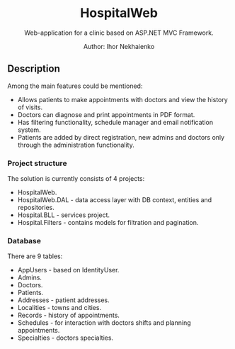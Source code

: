 <div align="center">  

# HospitalWeb

Web-application for a clinic based on ASP.NET MVC Framework.

Author: Ihor Nekhaienko

</div>  

## Description
Among the main features could be mentioned:
- Allows patients to make appointments with doctors and view the history of visits.
- Doctors can diagnose and print appointments in PDF format.
- Has filtering functionality, schedule manager and email notification system.
- Patients are added by direct registration, new admins and doctors only through the administration functionality.

### Project structure
The solution is currently consists of 4 projects:
- HospitalWeb.
- HospitalWeb.DAL - data access layer with DB context, entities and repositories.
- Hospital.BLL - services project.
- Hospital.Filters - contains models for filtration and pagination.

### Database
There are 9 tables:
- AppUsers - based on IdentityUser.
- Admins.
- Doctors.
- Patients.
- Addresses - patient addresses.
- Localities - towns and cities.
- Records - history of appointments.
- Schedules - for interaction with doctors shifts and planning appointments.
- Specialties - doctors specialties.
